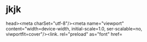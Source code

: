 # jkjk
head>&lt;meta charSet="utf-8"/>&lt;meta name="viewport" content="width=device-width, initial-scale=1.0, ser-scalable=no, viwportfit=cover"/>&lt;link. rel="preload" as="font" href=
